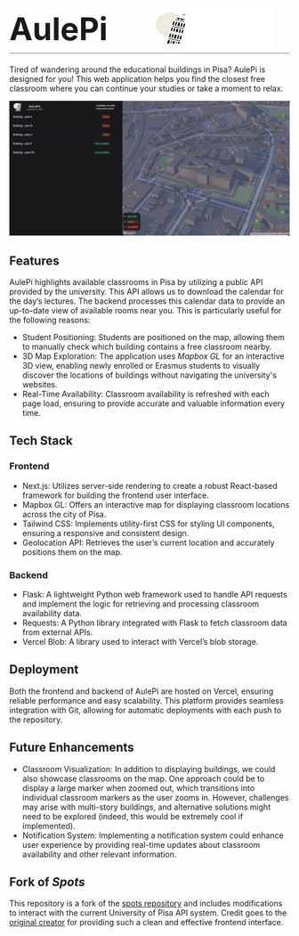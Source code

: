 <div style="border-bottom: 1px solid gray; padding-bottom: 5px; margin-bottom: 20px">
    <div style="display: flex; justify-content: space-between; align-items: center;">
        <h1 style="margin: 0; border-bottom: none; font-size: 4em;">AulePi</h1>
        <img src="./frontend/public/logo.svg" alt="Logo" style="height: 5.5em; margin-left: 10px; margin-right: 30px" />
    </div>
</div>


Tired of wandering around the educational buildings in Pisa? AulePi is designed for you! This web application helps you find the closest free classroom where you can continue your studies or take a moment to relax.

![alt text](AulePi_demo_image.png)



## Features
AulePi highlights available classrooms in Pisa by utilizing a public API provided by the university. This API allows us to download the calendar for the day’s lectures. The backend processes this calendar data to provide an up-to-date view of available rooms near you. This is particularly useful for the following reasons:

- Student Positioning: Students are positioned on the map, allowing them to manually check which building contains a free classroom nearby.
- 3D Map Exploration: The application uses *Mapbox GL* for an interactive 3D view, enabling newly enrolled or Erasmus students to visually discover the locations of buildings without navigating the university's websites.
- Real-Time Availability: Classroom availability is refreshed with each page load, ensuring to provide accurate and valuable information every time.

## Tech Stack
### Frontend
* Next.js: Utilizes server-side rendering to create a robust React-based framework for building the frontend user interface.
* Mapbox GL: Offers an interactive map for displaying classroom locations across the city of Pisa.
* Tailwind CSS: Implements utility-first CSS for styling UI components, ensuring a responsive and consistent design.
* Geolocation API: Retrieves the user’s current location and accurately positions them on the map.

### Backend
* Flask: A lightweight Python web framework used to handle API requests and implement the logic for retrieving and processing classroom availability data.
* Requests: A Python library integrated with Flask to fetch classroom data from external APIs.
* Vercel Blob: A library used to interact with Vercel’s blob storage.

## Deployment
Both the frontend and backend of AulePi are hosted on Vercel, ensuring reliable performance and easy scalability. This platform provides seamless integration with Git, allowing for automatic deployments with each push to the repository.

## Future Enhancements
- Classroom Visualization: In addition to displaying buildings, we could also showcase classrooms on the map. One approach could be to display a large marker when zoomed out, which transitions into individual classroom markers as the user zooms in. However, challenges may arise with multi-story buildings, and alternative solutions might need to be explored (indeed, this would be extremely cool if implemented).
- Notification System: Implementing a notification system could enhance user experience by providing real-time updates about classroom availability and other relevant information.


## Fork of *Spots*

This repository is a fork of the [spots repository](https://github.com/notAkki/spots) and includes modifications to interact with the current University of Pisa API system. Credit goes to the [original creator](https://github.com/notAkki) for providing such a clean and effective frontend interface.
